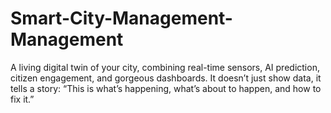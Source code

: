 # Smart-City-Management-Management
A living digital twin of your city, combining real-time sensors, AI prediction, citizen engagement, and gorgeous dashboards. It doesn’t just show data, it tells a story: “This is what’s happening, what’s about to happen, and how to fix it.”
